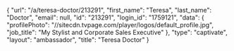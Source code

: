 {
    "url": "\/a\/teresa-doctor\/213291",
    "first_name": "Teresa",
    "last_name": "Doctor",
    "email": null,
    "id": "213291",
    "login_id": "1759121",
    "data": {
        "profilePhoto": "\/\/sitecdn.tvpage.com\/player\/logos\/default_profile.jpg",
        "job_title": "My Stylist and Corporate Sales Executive"
    },
    "type": "captivate",
    "layout": "ambassador",
    "title": "Teresa Doctor"
}